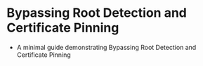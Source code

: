 # Bypassing Root Detection and Certificate Pinning
* A minimal guide demonstrating Bypassing Root Detection and Certificate Pinning 
